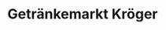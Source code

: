 ---
title: "Getränkemarkt Kröger"
url: /koethen-anhalt/getraenkemarkt-kroeger-bernburger-strasse/
shop: Kiosk
---